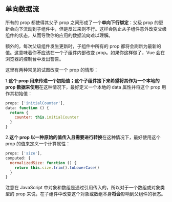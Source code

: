 ## 单向数据流

所有的 prop 都使得其父子 prop 之间形成了一个**单向下行绑定**：父级 prop 的更新会向下流动到子组件中，但是反过来则不行。这样会防止从子组件意外改变父级组件的状态，从而导致你的应用的数据流向难以理解。 

额外的，每次父级组件发生更新时，子组件中所有的 prop 都将会刷新为最新的值。这意味着你**不**应该在一个子组件内部改变 prop。如果你这样做了，Vue 会在浏览器的控制台中发出警告。 

这里有两种常见的试图改变一个 prop 的情形： 

1.**这个 prop 用来传递一个初始值；这个子组件接下来希望将其作为一个本地的 prop 数据来使用**在这种情况下，最好定义一个本地的 data 属性并将这个 prop 用作其初始值： 

```js
props: ['initialCounter'],
data: function () {
  return {
    counter: this.initialCounter
  }
}
```

2.**这个 prop 以一种原始的值传入且需要进行转换**在这种情况下，最好使用这个 prop 的值来定义一个计算属性： 

```js
props: ['size'],
computed: {
  normalizedSize: function () {
    return this.size.trim().toLowerCase()
  }
}
```

注意在 JavaScript 中对象和数组是通过引用传入的，所以对于一个数组或对象类型的 prop 来说，在子组件中改变这个对象或数组本身**将会**影响到父组件的状态。 

